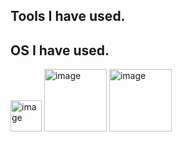 ## Tools I have used.


## OS I have used.
<img width="50" height="50" alt="image" src="https://github.com/user-attachments/assets/c763932b-d7ac-4ba2-88fa-71d0b97ddd2e" />
<img width="100" height="100" alt="image" src="https://github.com/user-attachments/assets/5ff2a545-9be1-468b-829b-3d524e3a2f6c" />
<img width="100" height="100" alt="image" src="https://github.com/user-attachments/assets/9158b19f-d355-466d-a750-fc7481d30ce2" />

<!--
**SupawitKaennak/SupawitKaennak** is a ✨ _special_ ✨ repository because its `README.md` (this file) appears on your GitHub profile.

Here are some ideas to get you started:

- 🔭 I’m currently working on ...
- 🌱 I’m currently learning ...
- 👯 I’m looking to collaborate on ...
- 🤔 I’m looking for help with ...
- 💬 Ask me about ...
- 📫 How to reach me: ...
- 😄 Pronouns: ...
- ⚡ Fun fact: ...
-->
